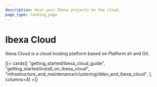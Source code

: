 ```yaml
---
description: Host your Ibexa projects on the cloud.
page_type: landing_page
---
```


# Ibexa Cloud

Ibexa Cloud is a cloud hosting platform based on Platform.sh and Git.

[[= cards([
"getting_started/ibexa_cloud_guide",
"getting_started/install_on_ibexa_cloud",
"infrastructure_and_maintenance/clustering/ddev_and_ibexa_cloud",
], columns=4) =]]
